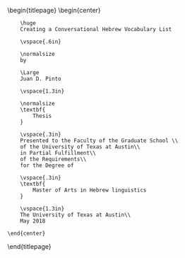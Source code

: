 \begin{titlepage}
    \begin{center}

        \huge
        Creating a Conversational Hebrew Vocabulary List

        \vspace{.6in}

        \normalsize
        by

        \Large
        Juan D. Pinto

        \vspace{1.3in}

        \normalsize
        \textbf{
            Thesis
        }

        \vspace{.3in}
        Presented to the Faculty of the Graduate School \\
        of the University of Texas at Austin\\
        in Partial Fulfillment\\
        of the Requirements\\
        for the Degree of

        \vspace{.3in}
        \textbf{
            Master of Arts in Hebrew linguistics
        }

        \vspace{1.3in}
        The University of Texas at Austin\\
        May 2018

    \end{center}
\end{titlepage}
